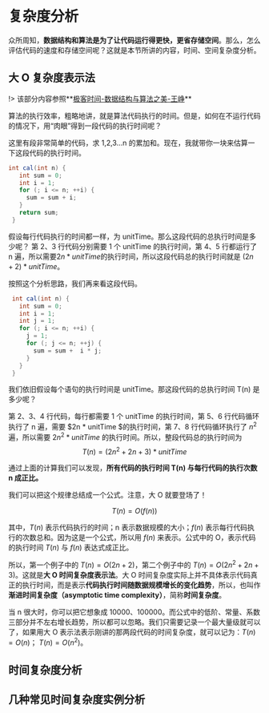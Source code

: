 # 复杂度分析

众所周知，**数据结构和算法是为了让代码运行得更快，更省存储空间**。那么，怎么评估代码的速度和存储空间呢？这就是本节所讲的内容，时间、空间复杂度分析。

## 大 O 复杂度表示法

!> 该部分内容参照**[极客时间-数据结构与算法之美-王峥](https://time.geekbang.org/column/intro/126?utm_campaign=guanwang&utm_source=baidu-ad&utm_medium=ppzq-pc&utm_content=title&utm_term=baidu-ad-ppzq-title)**

算法的执行效率，粗略地讲，就是算法代码执行的时间。但是，如何在不运行代码的情况下，用“肉眼”得到一段代码的执行时间呢？

这里有段非常简单的代码，求 1,2,3…n 的累加和。现在，我就带你一块来估算一下这段代码的执行时间。

```java
int cal(int n) {
   int sum = 0;
   int i = 1;
   for (; i <= n; ++i) {
     sum = sum + i;
   }
   return sum;
 }
```

假设每行代码执行的时间都一样，为 unitTime。那么这段代码的总执行时间是多少呢？
第 2、3 行代码分别需要 1 个 unitTime 的执行时间，第 4、5 行都运行了 n 遍，所以需要$2n*unitTime$的执行时间，所以这段代码总的执行时间就是 $(2n+2)*unitTime$。

按照这个分析思路，我们再来看这段代码。
```java
 int cal(int n) {
   int sum = 0;
   int i = 1;
   int j = 1;
   for (; i <= n; ++i) {
     j = 1;
     for (; j <= n; ++j) {
       sum = sum +  i * j;
     }
   }
 }
```
我们依旧假设每个语句的执行时间是 unitTime。那这段代码的总执行时间 T(n) 是多少呢？

第 2、3、4 行代码，每行都需要 1 个 unitTime 的执行时间，第 5、6 行代码循环执行了 n 遍，需要 $2n * unitTime $的执行时间，第 7、8 行代码循环执行了 $n^2$遍，所以需要 $2n^2 * unitTime$ 的执行时间。所以，整段代码总的执行时间为$$T(n) = (2n^2+2n+3)*unitTime$$

通过上面的计算我们可以发现，**所有代码的执行时间 T(n) 与每行代码的执行次数 n 成正比。**

我们可以把这个规律总结成一个公式。注意，大 O 就要登场了！

$$T(n) = O(f(n))$$

其中，$T(n)$ 表示代码执行的时间；n 表示数据规模的大小；$f(n)$ 表示每行代码执行的次数总和。因为这是一个公式，所以用 $f(n)$ 来表示。公式中的 O，表示代码的执行时间 $T(n)$ 与 $f(n)$ 表达式成正比。

所以，第一个例子中的 $T(n) = O(2n+2)$，第二个例子中的 $T(n) = O(2n^2+2n+3)$。这就是**大 O 时间复杂度表示法**。大 O 时间复杂度实际上并不具体表示代码真正的执行时间，而是表示**代码执行时间随数据规模增长的变化趋势**，所以，也叫作**渐进时间复杂度（asymptotic time complexity）**，简称**时间复杂度**。

当 n 很大时，你可以把它想象成 10000、100000。而公式中的低阶、常量、系数三部分并不左右增长趋势，所以都可以忽略。我们只需要记录一个最大量级就可以了，如果用大 O 表示法表示刚讲的那两段代码的时间复杂度，就可以记为：$T(n) = O(n)$； $T(n) = O(n^2)$。

## 时间复杂度分析

## 几种常见时间复杂度实例分析